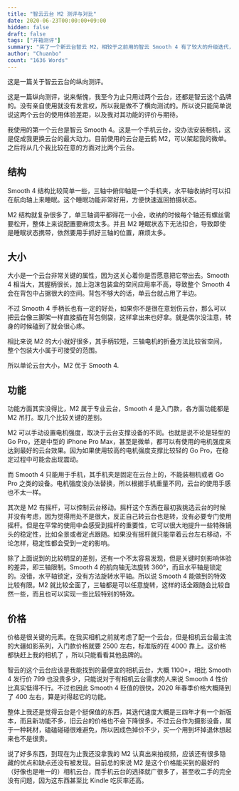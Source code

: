 ```yaml
---
title: "智云云台 M2 测评与对比"
date: 2020-06-23T00:00:00+09:00
hidden: false
draft: false
tags: ["开箱测评"]
summary: "买了一个新云台智云 M2，相较于之前用的智云 Smooth 4 有了较大的升级迭代，因此来对比一下专业云台和入门手机云台在功能和使用上的差异。"
author: "Chuanbo"
count: "1636 Words"
---
```


这是一篇关于智云云台的纵向测评。

这是一篇纵向测评，说来惭愧，我至今为止只用过两个云台，还都是智云这个品牌的。没有亲自使用就没有发言权，所以我是做不了横向测试的。所以说只能简单说说这两个云台的使用体验差距，以及我对其功能的评价与期待。

我使用的第一个云台是智云 Smooth 4。这是一个手机云台，没办法安装相机，这是促成我更换云台的最大动力。目前使用的云台是云鹤 M2，可以架起我的微单。之后将从几个我比较在意的方面对比两个云台。

## 结构

Smooth 4 结构比较简单一些，三轴中俯仰轴是一个手机夹，水平轴收纳时可以扣在航向轴上来睡眠。这个睡眠功能非常好用，方便快速返回拍摄状态。

M2 结构就复杂很多了，单三轴调平都得花一小会，收纳的时候每个轴还有螺丝需要松开，整体上来说配置要麻烦太多。并且 M2 睡眠状态下无法扣合，导致即使是睡眠状态携带，依然要用手抓好三轴的位置，麻烦太多。

## 大小

大小是一个云台非常关键的属性，因为这关心着你是否愿意把它带出去。Smooth 4 相当大，其握柄很长，加上泡沫包装盒的空间应用率不高，导致整个 Smooth 4 会在背包中占据很大的空间。背包不够大的话，单云台就占用了半边。

不过 Smooth 4 手柄长也有一定的好处，如果你不是很在意划伤云台，那么可以把云台像三脚架一样直接插在背包侧袋，这样拿出来也好拿。就是偶尔没注意，转身的时候磕到了就会很心疼。

相比来说 M2 的大小就好很多，其手柄较短，三轴电机的折叠方法比较省空间，整个包装大小属于可接受的范围。

所以单论云台大小，M2 优于 Smooth 4.

## 功能

功能方面其实没得比，M2 属于专业云台，Smooth 4 是入门款，各方面功能都是 M2 吊打。取几个比较关键的差别。

M2 可以手动设置电机强度，取决于云台支撑设备的不同。也就是说不论是轻型的 Go Pro，还是中型的 iPhone Pro Max，甚至是微单，都可以有使用的电机强度来达到最好的云台效果。因为如果使用较高的电机强度支撑比较轻的 Go Pro，在稳定过程中可能会出现震动。

而 Smooth 4 只能用于手机，其手机夹是固定在云台上的，不能装相机或者 Go Pro 之类的设备。电机强度没办法替换，所以根据手机重量不同，云台的使用手感也不太一样。

其次是 M2 有摇杆，可以控制云台移动。摇杆这个东西在最初我挑选云台的时候并没有考虑，因为觉得用处不是很大，反正自己转云台也是转，没有必要专门使用摇杆。但是在平常的使用中会感受到摇杆的重要性，它可以很大地提升一些特殊镜头的稳定性，比如全景或者定点跟随。如果没有摇杆就只能举着云台左右移动，不论怎样，稳定性都会受到一定的影响。

除了上面说到的比较明显的差别，还有一个不太容易发现，但是关键时刻影响体验的差异，即三轴限制。Smooth 4 的航向轴无法旋转 360°，而且水平轴是锁定的。没错，水平轴锁定，没有方法旋转水平轴。所以说 Smooth 4 能做到的特效比较有限。M2 就比较全面了，三轴都是可以任意旋转，这样的话全跟随会比较自然一些，而且也可以实现一些比较特别的特效。

## 价格

价格是很关键的元素。在我买相机之前就考虑了配一个云台，但是相机云台最主流的大疆如影系列，入门款价格就要 2500 左右，标准版的在 4000 靠上。这价格都快赶上我的相机了 ，所以只能看看其他品牌的。

智云的这个云台应该是我能找到的最便宜的相机云台，大概 1100+，相比 Smooth 4 发行价 799 也没贵多少，只能说对于有相机云台需求的人来说 Smooth 4 性价比真实低得不行。不过也因此 Smooth 4 贬值的很快，2020 年春季价格大概降到了 400 左右，算是对得起它的功能。

整体上我还是觉得云台是个挺保值的东西，其迭代速度大概是三四年才有一个新版本，而且新功能不多，旧云台的价格也不会下降很多。不过云台作为摄影设备，属于一种耗材，磕磕碰碰很难避免，所以因成色掉价不少，买一个用到坏掉退休想起来也不是很贵。

说了好多东西，到现在为止我还没拿我的 M2 认真出来拍视频，应该还有很多隐藏的优点和缺点还没有被发现。目前总的来说 M2 是这个价格能买到的最好的（好像也是唯一的）相机云台，而手机云台的选择就广很多了，甚至收二手的完全没有问题，因为这东西甚至比 Kindle 吃灰率还高。
